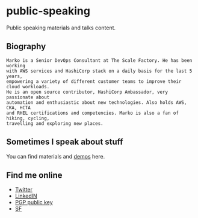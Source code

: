 # public-speaking

Public speaking materials and talks content.

## Biography

```
Marko is a Senior DevOps Consultant at The Scale Factory. He has been working
with AWS services and HashiCorp stack on a daily basis for the last 5 years,
empowering a variety of different customer teams to improve their cloud workloads.
He is an open source contributor, HashiCorp Ambassador, very passionate about
automation and enthusiastic about new technologies. Also holds AWS, CKA, HCTA
and RHEL certifications and competencies. Marko is also a fan of hiking, cycling,
travelling and exploring new places.
```

## Sometimes I speak about stuff

You can find materials and [demos](demos/) here.

## Find me online
* [Twitter](https://twitter.com/_MarkoB)
* [LinkedIN](https://www.linkedin.com/in/marko-bevc/)
* [PGP public key](https://www.scalefactory.com/about/meet-team/marko-bevc/pgp-key.txt)
* [SF](https://www.scalefactory.com/about/meet-team/marko-bevc/)
